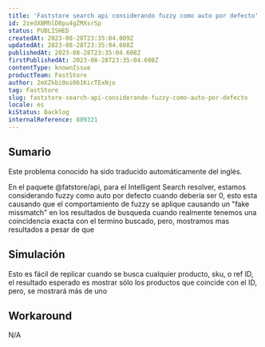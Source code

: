 ```yaml
---
title: 'Faststore search api considerando fuzzy como auto por defecto'
id: 2zedXBMhlD8pu4gZMXsrSp
status: PUBLISHED
createdAt: 2023-08-28T23:35:04.009Z
updatedAt: 2023-08-28T23:35:04.608Z
publishedAt: 2023-08-28T23:35:04.608Z
firstPublishedAt: 2023-08-28T23:35:04.608Z
contentType: knownIssue
productTeam: FastStore
author: 2mXZkbi0oi061KicTExNjo
tag: FastStore
slug: faststore-search-api-considerando-fuzzy-como-auto-por-defecto
locale: es
kiStatus: Backlog
internalReference: 889321
---
```


## Sumario

<div class="alert alert-info">
  <p>Este problema conocido ha sido traducido automáticamente del inglés.</p>
</div>


En el paquete @fatstore/api, para el Intelligent Search resolver, estamos considerando fuzzy como auto por defecto cuando deberia ser 0, esto esta causando que el comportamiento de fuzzy se aplique causando un "fake missmatch" en los resultados de busqueda cuando realmente tenemos una coincidencia exacta con el termino buscado, pero, mostramos mas resultados a pesar de que


##

## Simulación


Esto es fácil de replicar cuando se busca cualquier producto, sku, o ref ID, el resultado esperado es mostrar sólo los productos que coincide con el ID, pero, se mostrará más de uno



## Workaround


N/A





